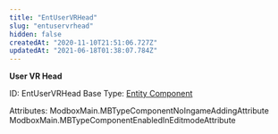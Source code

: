 ```yaml
---
title: "EntUserVRHead"
slug: "entuservrhead"
hidden: false
createdAt: "2020-11-10T21:51:06.727Z"
updatedAt: "2021-06-18T01:38:07.784Z"
---
```

**User VR Head**


ID: EntUserVRHead
Base Type: [Entity Component](doc:componententity)


Attributes:
ModboxMain.MBTypeComponentNoIngameAddingAttribute
ModboxMain.MBTypeComponentEnabledInEditmodeAttribute